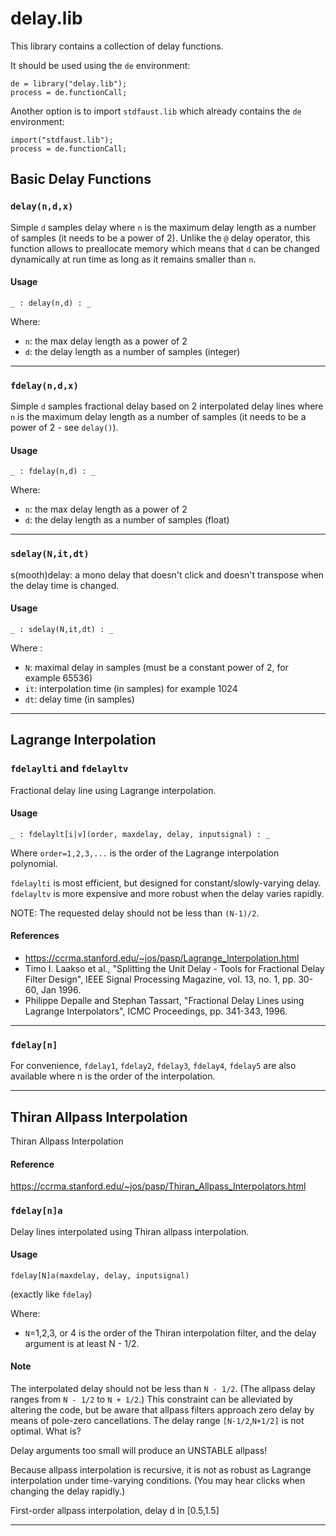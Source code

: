 
# delay.lib 
This library contains a collection of delay functions.

It should be used using the `de` environment:

```
de = library("delay.lib");
process = de.functionCall;
```

Another option is to import `stdfaust.lib` which already contains the `de`
environment:

```
import("stdfaust.lib");
process = de.functionCall;
```

## Basic Delay Functions

### `delay(n,d,x)`
Simple `d` samples delay where `n` is the maximum delay length as a number of 
samples (it needs to be a power of 2). Unlike the `@` delay operator, this
function allows to preallocate memory which means that `d` can be changed dynamically
at run time as long as it remains smaller than `n`.

#### Usage

```
_ : delay(n,d) : _
``` 

Where:

* `n`: the max delay length as a power of 2
* `d`: the delay length as a number of samples (integer)

---


### `fdelay(n,d,x)`
Simple `d` samples fractional delay based on 2 interpolated delay lines where `n` is 
the maximum delay length as a number of samples (it needs to be a power of 2 - see 
`delay()`). 

#### Usage

```
_ : fdelay(n,d) : _
```

Where:

* `n`: the max delay length as a power of 2
* `d`: the delay length as a number of samples (float)

---


### `sdelay(N,it,dt)`
s(mooth)delay: a mono delay that doesn't click and doesn't 
transpose when the delay time is changed.

#### Usage

```
_ : sdelay(N,it,dt) : _
```

Where :

* `N`: maximal delay in samples (must be a constant power of 2, for example 65536)
* `it`: interpolation time (in samples) for example 1024
* `dt`: delay time (in samples)

---


## Lagrange Interpolation

### `fdelaylti` and `fdelayltv`
Fractional delay line using Lagrange interpolation.

#### Usage

```
_ : fdelaylt[i|v](order, maxdelay, delay, inputsignal) : _
```

Where `order=1,2,3,...` is the order of the Lagrange interpolation polynomial.

`fdelaylti` is most efficient, but designed for constant/slowly-varying delay.
`fdelayltv` is more expensive and more robust when the delay varies rapidly.

NOTE: The requested delay should not be less than `(N-1)/2`.

#### References

* <https://ccrma.stanford.edu/~jos/pasp/Lagrange_Interpolation.html>
* Timo I. Laakso et al., "Splitting the Unit Delay - Tools for Fractional
        Delay Filter Design", IEEE Signal Processing Magazine,
        vol. 13, no. 1, pp. 30-60, Jan 1996.
* Philippe Depalle and Stephan Tassart, "Fractional Delay Lines using
        Lagrange Interpolators", ICMC Proceedings, pp. 341-343, 1996.

---


### `fdelay[n]`
For convenience, `fdelay1`, `fdelay2`, `fdelay3`, `fdelay4`, `fdelay5`
are also available where n is the order of the interpolation.

---


## Thiran Allpass Interpolation
Thiran Allpass Interpolation

#### Reference

<https://ccrma.stanford.edu/~jos/pasp/Thiran_Allpass_Interpolators.html>

### `fdelay[n]a`
Delay lines interpolated using Thiran allpass interpolation.

#### Usage 

```
fdelay[N]a(maxdelay, delay, inputsignal) 
```

(exactly like `fdelay`)

Where: 

* `N`=1,2,3, or 4 is the order of the Thiran interpolation filter,
and the delay argument is at least N - 1/2.

#### Note

The interpolated delay should not be less than `N - 1/2`.
(The allpass delay ranges from `N - 1/2` to `N + 1/2`.)
This constraint can be alleviated by altering the code,
but be aware that allpass filters approach zero delay
by means of pole-zero cancellations.
The delay range `[N-1/2`,`N+1/2]` is not optimal. What is?

Delay arguments too small will produce an UNSTABLE allpass!

Because allpass interpolation is recursive, it is not as robust
as Lagrange interpolation under time-varying conditions.
(You may hear clicks when changing the delay rapidly.)

First-order allpass interpolation, delay d in [0.5,1.5]

---

